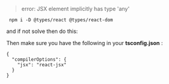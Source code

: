 > error: JSX element implicitly has type 'any'

```
 npm i -D @types/react @types/react-dom

```

and if not solve then do this:

Then make sure you have the following in your **tsconfig.json** :

```
{
  "compilerOptions": {
    "jsx": "react-jsx"
  }
}
```
